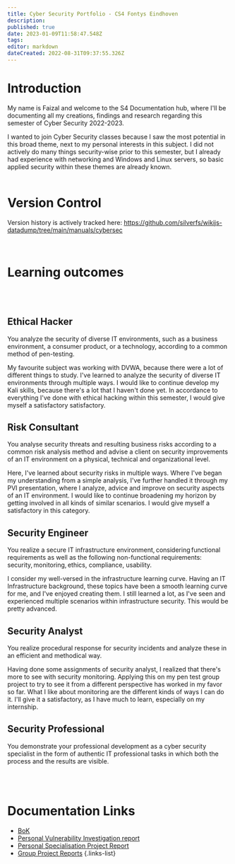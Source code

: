 ```yaml
---
title: Cyber Security Portfolio - CS4 Fontys Eindhoven
description: 
published: true
date: 2023-01-09T11:58:47.548Z
tags: 
editor: markdown
dateCreated: 2022-08-31T09:37:55.326Z
---
```


# Introduction


My name is Faizal and welcome to the S4 Documentation hub, where I'll be documenting all my creations, findings and research regarding this semester of Cyber Security 2022-2023. 

I wanted to join Cyber Security classes because I saw the most potential in this broad theme, next to my personal interests in this subject. I did not actively do many things security-wise prior to this semester, but I already had experience with networking and Windows and Linux servers, so basic applied security within these themes are already known. 
<br />
<br />

# Version Control
Version history is actively tracked here: https://github.com/silverfs/wikijs-datadump/tree/main/manuals/cybersec

<br />

# Learning outcomes
<br />
<br />

## Ethical Hacker
You analyze the security of diverse IT environments, such as a business environment, a consumer product, or a technology, according to a common method of pen-testing.

My favourite subject was working with DVWA, because there were a lot of different things to study. I've learned to analyze the security of diverse IT environments through multiple ways.  I would like to continue develop my Kali skills, because there's a lot that I haven't done yet. In accordance to everything I've done with ethical hacking within this semester, I would give myself a satisfactory satisfactory. 
<br />

## Risk Consultant
You analyse security threats and resulting business risks according to a common risk analysis method and advise a client on security improvements of an IT environment on a physical, technical and organizational level.

Here, I've learned about security risks in multiple ways. Where I've began my understanding from a simple analysis, I've further handled it through my PVI presentation, where I analyze, advice and improve on security aspects of an IT environment. I would like to continue broadening my horizon by getting involved in all kinds of similar scenarios. I would give myself a satisfactory in this category.
<br />

## Security Engineer
You realize a secure IT infrastructure environment, considering functional requirements as well as the following non-functional requirements: security, monitoring, ethics, compliance, usability.

I consider my well-versed in the infrastructure learning curve. Having an IT Infrastructure background, these topics have been a smooth learning curve for me, and I've enjoyed creating them. I still learned a lot, as I've seen and experienced multiple scenarios within infrastructure security. This would be pretty advanced.
<br />

## Security Analyst
You realize procedural response for security incidents and analyze these in an efficient and methodical way.

Having done some assignments of security analyst, I realized that there's more to see with security monitoring. Applying this on my pen test group project to try to see it from a different perspective has worked in my favor so far. What I like about monitoring are the different kinds of ways I can do it. I'll give it a satisfactory, as I have much to learn, especially on my internship. 
<br />

## Security Professional
You demonstrate your professional development as a cyber security specialist in the form of authentic IT professional tasks in which both the process and the results are visible.


<br />
<br />

# Documentation Links

- [BoK](/manuals/cybersec/BoK)
- [Personal Vulnerability Investigation report](https://stories.shiruvaaa.net/home-server-security/)
- [Personal Specialisation Project Report](/manuals/cybersec/psp)
- [Group Project Reports](/manuals/cybersec/groupreports)
{.links-list}

<br />
<br />


<br />
<br />

